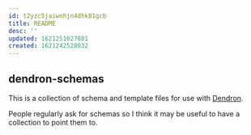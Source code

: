```yaml
---
id: t2yzc5jaiwnhjn4dhk81gcb
title: README
desc: ''
updated: 1621251027081
created: 1621242528032
---
```

## dendron-schemas

This is a collection of schema and template files for use with [Dendron](https://www.dendron.so/).

People regularly ask for schemas so I think it may be useful to have a collection to point them to.
